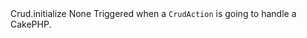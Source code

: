 <tr>
	<td>Crud.initialize</td>
	<td>None</td>
	<td>Triggered when a <code>CrudAction</code> is going to handle a CakePHP.</td>
</tr>

